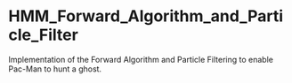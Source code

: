 # HMM_Forward_Algorithm_and_Particle_Filter
Implementation of the Forward Algorithm and Particle Filtering to enable Pac-Man to hunt a ghost. 
